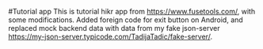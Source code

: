 #Tutorial app
This is tutorial hikr app from https://www.fusetools.com/, with some modifications. Added foreign code for exit button on Android, and replaced mock backend data with data from my fake json-server https://my-json-server.typicode.com/TadijaTadic/fake-server/.
